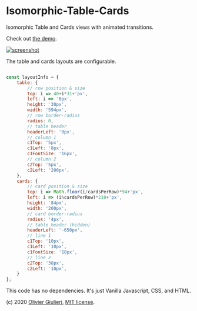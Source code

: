 # Isomorphic-Table-Cards

Isomorphic Table and Cards views with animated transitions.


Check out [the demo](https://evoluteur.github.io/isomorphic-table-cards/index.html).


[![screenshot](https://raw.github.com/evoluteur/isomorphic-table-cards/master/screenshot.gif)](https://evoluteur.github.io/isomorphic-table-cards/index.html)



The table and cards layouts are configurable.

```javascript

const layoutInfo = {
	table: {
		// row position & size
		top: i => 40+i*31+'px',
		left: i => '0px',
		height: '30px',
		width: '594px',
		// row border-radius
		radius: 0,
		// table header
		headerLeft: '0px',
		// column 1
		c1Top: '5px',
		c1Left: '8px',
		c1FontSize: '16px',
		// column 2
		c2Top: '5px',
		c2Left: '200px',
	},
	cards: {
		// card position & size
		top: i => Math.floor(i/cardsPerRow)*94+'px',
		left: i => (i%cardsPerRow)*210+'px',
		height: '84px',
		width: '200px',
		// card border-radius
		radius: '4px',
		// table header (hidden)
		headerLeft: '-650px',
		// line 1
		c1Top: '10px',
		c1Left: '10px',
		c1FontSize: '18px',
		// line 2
		c2Top: '38px',
		c2Left: '10px',
	}
};

```

This code has no dependencies. It's just Vanilla Javascript, CSS, and HTML.


(c) 2020 [Olivier Giulieri](https://evoluteur.github.io/), [MIT license](http://github.com/evoluteur/isomorphic-table-cards/blob/master/LICENSE).
